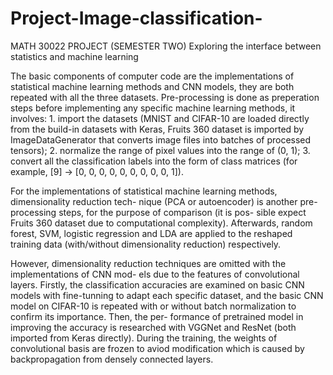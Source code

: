 # Project-Image-classification-
MATH 30022 PROJECT (SEMESTER TWO) Exploring the interface between statistics and machine learning

The basic components of computer code are the implementations of statistical machine learning methods and CNN models, they are both repeated with all the three datasets. Pre-processing is done as preperation steps before implementing any specific machine learning methods, it involves: 1. import the datasets (MNIST and CIFAR-10 are loaded directly from the build-in datasets with Keras, Fruits 360 dataset is imported by ImageDataGenerator that converts image files into batches of processed tensors); 2. normalize the range of pixel values into the range of (0, 1); 3. convert all the classification labels into the form of class matrices (for example, [9] → [0, 0, 0, 0, 0, 0, 0, 0, 0, 1]).

For the implementations of statistical machine learning methods, dimensionality reduction tech- nique (PCA or autoencoder) is another pre-processing steps, for the purpose of comparison (it is pos- sible expect Fruits 360 dataset due to computational complexity). Afterwards, random forest, SVM, logistic regression and LDA are applied to the reshaped training data (with/without dimensionality reduction) respectively.

However, dimensionality reduction techniques are omitted with the implementations of CNN mod- els due to the features of convolutional layers. Firstly, the classification accuracies are examined on basic CNN models with fine-tunning to adapt each specific dataset, and the basic CNN model on CIFAR-10 is repeated with or without batch normalization to confirm its importance. Then, the per- formance of pretrained model in improving the accuracy is researched with VGGNet and ResNet (both imported from Keras directly). During the training, the weights of convolutional basis are frozen to aviod modification which is caused by backpropagation from densely connected layers.
